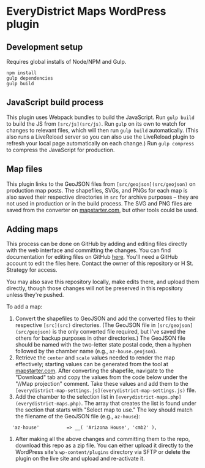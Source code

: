 # EveryDistrict Maps WordPress plugin

## Development setup

Requires global installs of Node/NPM and Gulp.

`npm install`  
`gulp dependencies`  
`gulp build`  

## JavaScript build process

This plugin uses Webpack bundles to build the JavaScript. Run `gulp build` to build the JS from `[src/js](src/js)`. Run `gulp` on its own to watch for changes to relevant files, which will then run `gulp build` automatically. (This also runs a LiveReload server so you can also use the LiveReload plugin to refresh your local page automatically on each change.) Run `gulp compress` to compress the JavaScript for production.

## Map files

This plugin links to the GeoJSON files from `[src/geojson](src/geojson)` on production map posts. The shapefiles, SVGs, and PNGs for each map is also saved their respective directories in `src` for archive purposes – they are not used in production or in the build process. The SVG and PNG files are saved from the converter on [mapstarter.com](http://mapstarter.com/), but other tools could be used.

## Adding maps

This process can be done on GitHub by adding and editing files directly with the web interface and committing the changes. You can find documentation for editing files on GitHub [here](https://help.github.com/articles/editing-files-in-your-repository/). You'll need a GitHub account to edit the files here. Contact the owner of this repository or H St. Strategy for access.

You may also save this repository locally, make edits there, and upload them directly, though those changes will not be preserved in this repository unless they're pushed.

To add a map:

1. Convert the shapefiles to GeoJSON and add the converted files to their respective `[src](src)` directories. (The GeoJSON file in `[src/geojson](src/geojson)` is the only converted file required, but I've saved the others for backup purposes in other directories.) The GeoJSON file should be named with the two-letter state postal code, then a hyphen followed by the chamber name (e.g., `az-house.geojson`).
1. Retrieve the `center` and `scale` values needed to render the map effectively; starting values can be generated from the tool at [mapstarter.com](http://mapstarter.com/). After converting the shapefile, navigate to the "Download" tab and copy the values from the code below under the "//Map projection" comment. Take these values and add them to the `[everydistrict-map-settings.js](everydistrict-map-settings.js)` file.
1. Add the chamber to the selection list in `[everydistrict-maps.php](everydistrict-maps.php)`. The array that creates the list is found under the section that starts with "Select map to use." The key should match the filename of the GeoJSON file (e.g., `az-house`):
```
  'az-house'          => __( 'Arizona House', 'cmb2' ),
```
1. After making all the above changes and committing them to the repo, download this repo as a zip file. You can either upload it directly to the WordPress site's `wp-content/plugins` directory via SFTP or delete the plugin on the live site and upload and re-activate it.
